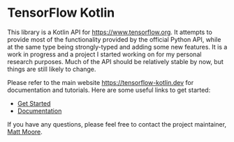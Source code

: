 # TensorFlow Kotlin

This library is a Kotlin API for https://www.tensorflow.org. It attempts to provide most of the functionality provided by the official Python API, while at the same type being strongly-typed and adding some new features. It is a work in progress and a project I started working on for my personal research purposes. Much of the API should be relatively stable by now, but things are still likely to change.

Please refer to the main website https://tensorflow-kotlin.dev for documentation and tutorials. Here are some useful links to get started:

- [Get Started](https://tensorflow-kotlin.dev/get-started)
- [Documentation](https://tensorflow-kotlin.dev/docs)

If you have any questions, please feel free to contact the project maintainer, [Matt Moore](matt@mattmoore.io).
